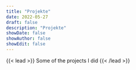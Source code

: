 ```yaml
---
title: "Projekte"
date: 2022-05-27
draft: false
description: "Projekte"
showDate: false
showAuthor: false
showEdit: false
---
```


{{< lead >}}
Some of the projects I did
{{< /lead >}}
